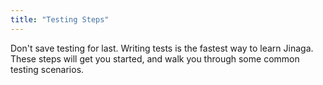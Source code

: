 ```yaml
---
title: "Testing Steps"
---
```


Don't save testing for last.
Writing tests is the fastest way to learn Jinaga.
These steps will get you started, and walk you through some common testing scenarios.